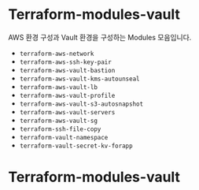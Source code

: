 # Terraform-modules-vault

AWS 환경 구성과 Vault 환경을 구성하는 Modules 모음입니다.

- `terraform-aws-network`
- `terraform-aws-ssh-key-pair`
- `terraform-aws-vault-bastion`
- `terraform-aws-vault-kms-autounseal`
- `terraform-aws-vault-lb`
- `terraform-aws-vault-profile`
- `terraform-aws-vault-s3-autosnapshot`
- `terraform-aws-vault-servers`
- `terraform-aws-vault-sg`
- `terraform-ssh-file-copy`
- `terraform-vault-namespace`
- `terraform-vault-secret-kv-forapp`
# Terraform-modules-vault
